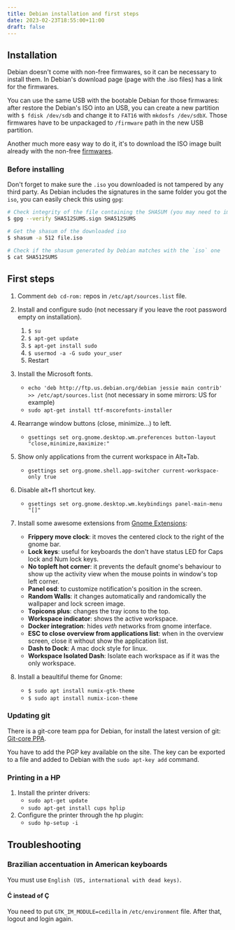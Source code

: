 ```yaml
---
title: Debian installation and first steps
date: 2023-02-23T18:55:00+11:00
draft: false
---
```


## Installation

Debian doesn't come with non-free firmwares, so it can be necessary to install them. In Debian's download page (page with the .iso files) has a link for the firmwares.

You can use the same USB with the bootable Debian for those firmwares: after restore the Debian's ISO into an USB, you can create a new partition with `$ fdisk /dev/sdb` and change it to `FAT16` with `mkdosfs /dev/sdbX`.
Those firmwares have to be unpackaged to `/firmware` path in the new USB partition.

Another much more easy way to do it, it's to download the ISO image built already with the non-free [firmwares](https://cdimage.debian.org/cdimage/unofficial/non-free/cd-including-firmware/).

### Before installing

Don't forget to make sure the `.iso` you downloaded is not tampered by any third party. As Debian includes the signatures in the same folder you got the `iso`, you can easily check this using `gpg`:

```sh
# Check integrity of the file containing the SHASUM (you may need to import the keys from Debian's keyserver)
$ gpg --verify SHA512SUMS.sign SHA512SUMS

# Get the shasum of the downloaded iso
$ shasum -a 512 file.iso

# Check if the shasum generated by Debian matches with the `iso` one
$ cat SHA512SUMS
```

## First steps

1. Comment `deb cd-rom:` repos in `/etc/apt/sources.list` file.

1. Install and configure sudo (not necessary if you leave the root password empty on installation).

   1. `$ su`
   1. `$ apt-get update`
   1. `$ apt-get install sudo`
   1. `$ usermod -a -G sudo your_user`
   1. Restart

1. Install the Microsoft fonts.

   - `echo 'deb http://ftp.us.debian.org/debian jessie main contrib' >> /etc/apt/sources.list` (not necessary in some mirrors: US for example)
   - `sudo apt-get install ttf-mscorefonts-installer`

1. Rearrange window buttons (close, minimize...) to left.

   - `gsettings set org.gnome.desktop.wm.preferences button-layout "close,minimize,maximize:"`

1. Show only applications from the current workspace in Alt+Tab.

   - `gsettings set org.gnome.shell.app-switcher current-workspace-only true`

1. Disable alt+f1 shortcut key.

   - `gsettings set org.gnome.desktop.wm.keybindings panel-main-menu "[]"`

1. Install some awesome extensions from [Gnome Extensions](https://extensions.gnome.org/):

   - **Frippery move clock**: it moves the centered clock to the right of the gnome bar.
   - **Lock keys**: useful for keyboards the don't have status LED for Caps lock and Num lock keys.
   - **No topleft hot corner**: it prevents the default gnome's behaviour to show up the activity view when the mouse points in window's top left corner.
   - **Panel osd**: to customize notification's position in the screen.
   - **Random Walls**: it changes automatically and randomically the wallpaper and lock screen image.
   - **Topicons plus**: changes the tray icons to the top.
   - **Workspace indicator**: shows the active workspace.
   - **Docker integration**: hides _veth_ networks from gnome interface.
   - **ESC to close overview from applications list**: when in the overview screen, close it without show the application list.
   - **Dash to Dock**: A mac dock style for linux.
   - **Workspace Isolated Dash**: Isolate each workspace as if it was the only workspace.

1. Install a beaultiful theme for Gnome:
   - `$ sudo apt install numix-gtk-theme`
   - `$ sudo apt install numix-icon-theme`

### Updating git

There is a git-core team ppa for Debian, for install the latest version of git: [Git-core PPA](https://launchpad.net/~git-core).

You have to add the PGP key available on the site. The key can be exported to a file and added to Debian with the `sudo apt-key add` command.

### Printing in a HP

1. Install the printer drivers:
   - `sudo apt-get update`
   - `sudo apt-get install cups hplip`
1. Configure the printer through the hp plugin:
   - `sudo hp-setup -i`

## Troubleshooting

### Brazilian accentuation in American keyboards

You must use `English (US, international with dead keys)`.

#### Ć instead of Ç

You need to put `GTK_IM_MODULE=cedilla` in `/etc/environment` file. After that, logout and login again.
